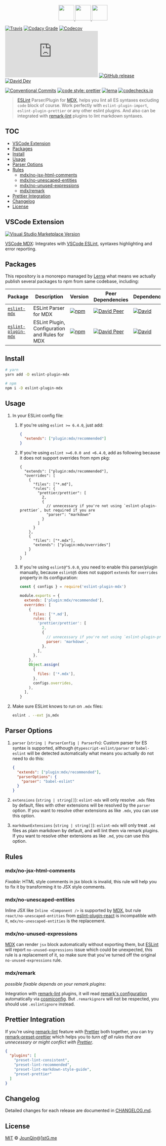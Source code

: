 <p align="center">
  <a href="https://eslint.org">
    <img src="https://eslint.org/assets/img/logo.svg" height="50">
  </a>
  <a href="#readme">
    <img src="https://rx-ts.github.io/assets/heart.svg" height="50">
  </a>
  <a href="https://github.com/mdx-js/mdx">
    <img src="https://mdx-logo.now.sh"  height="50">
  </a>
</p>

[![Travis](https://img.shields.io/travis/com/rx-ts/eslint-mdx.svg)](https://travis-ci.com/rx-ts/eslint-mdx)
[![Codacy Grade](https://img.shields.io/codacy/grade/4ea8225261c04837995a858676caae4b)](https://www.codacy.com/app/JounQin/eslint-mdx)
[![Codecov](https://img.shields.io/codecov/c/gh/rx-ts/eslint-mdx)](https://codecov.io/gh/rx-ts/eslint-mdx)
[![type-coverage](https://img.shields.io/badge/dynamic/json.svg?label=type-coverage&prefix=%E2%89%A5&suffix=%&query=$.typeCoverage.atLeast&uri=https%3A%2F%2Fraw.githubusercontent.com%2Frx-ts%2Feslint-mdx%2Fmaster%2Fpackage.json)](https://github.com/plantain-00/type-coverage)
[![GitHub release](https://img.shields.io/github/release/rx-ts/eslint-mdx)](https://github.com/rx-ts/eslint-mdx/releases)
[![David Dev](https://img.shields.io/david/dev/rx-ts/eslint-mdx.svg)](https://david-dm.org/rx-ts/eslint-mdx?type=dev)

[![Conventional Commits](https://img.shields.io/badge/conventional%20commits-1.0.0-yellow.svg)](https://conventionalcommits.org)
[![code style: prettier](https://img.shields.io/badge/code_style-prettier-ff69b4.svg)](https://github.com/prettier/prettier)
[![lerna](https://img.shields.io/badge/maintained%20with-lerna-cc00ff.svg)](https://lerna.js.org)
[![codechecks.io](https://raw.githubusercontent.com/codechecks/docs/master/images/badges/badge-default.svg?sanitize=true)](https://codechecks.io)

> [ESLint][] Parser/Plugin for [MDX][], helps you lint all ES syntaxes excluding `code` block of course.
> Work perfectly with `eslint-plugin-import`, `eslint-plugin-prettier` or any other eslint plugins.
> And also can be integrated with [remark-lint][] plugins to lint markdown syntaxes.

## TOC <!-- omit in toc -->

- [VSCode Extension](#vscode-extension)
- [Packages](#packages)
- [Install](#install)
- [Usage](#usage)
- [Parser Options](#parser-options)
- [Rules](#rules)
  - [mdx/no-jsx-html-comments](#mdxno-jsx-html-comments)
  - [mdx/no-unescaped-entities](#mdxno-unescaped-entities)
  - [mdx/no-unused-expressions](#mdxno-unused-expressions)
  - [mdx/remark](#mdxremark)
- [Prettier Integration](#prettier-integration)
- [Changelog](#changelog)
- [License](#license)

## VSCode Extension

[![Visual Studio Marketplace Version](https://img.shields.io/visual-studio-marketplace/v/JounQin.vscode-mdx)](https://marketplace.visualstudio.com/items?itemName=JounQin.vscode-mdx)

[VSCode MDX][]\: Integrates with [VSCode ESLint][], syntaxes highlighting and error reporting.

## Packages

This repository is a monorepo managed by [Lerna][] what means we actually publish several packages to npm from same codebase, including:

| Package                                            | Description                                    | Version                                                                                                       | Peer Dependencies                                                                                                                                                                        | Dependencies                                                                                                                                                         |
| -------------------------------------------------- | ---------------------------------------------- | ------------------------------------------------------------------------------------------------------------- | ---------------------------------------------------------------------------------------------------------------------------------------------------------------------------------------- | -------------------------------------------------------------------------------------------------------------------------------------------------------------------- |
| [`eslint-mdx`](/packages/eslint-mdx)               | ESLint Parser for MDX                          | [![npm](https://img.shields.io/npm/v/eslint-mdx.svg)](https://www.npmjs.com/package/eslint-mdx)               | [![David Peer](https://img.shields.io/david/peer/rx-ts/eslint-mdx.svg?path=packages/eslint-mdx)](https://david-dm.org/rx-ts/eslint-mdx?path=packages/eslint-mdx&type=peer)               | [![David](https://img.shields.io/david/rx-ts/eslint-mdx.svg?path=packages/eslint-mdx)](https://david-dm.org/rx-ts/eslint-mdx?path=packages/eslint-mdx)               |
| [`eslint-plugin-mdx`](/packages/eslint-plugin-mdx) | ESLint Plugin, Configuration and Rules for MDX | [![npm](https://img.shields.io/npm/v/eslint-plugin-mdx.svg)](https://www.npmjs.com/package/eslint-plugin-mdx) | [![David Peer](https://img.shields.io/david/peer/rx-ts/eslint-mdx.svg?path=packages/eslint-plugin-mdx)](https://david-dm.org/rx-ts/eslint-mdx?path=packages/eslint-plugin-mdx&type=peer) | [![David](https://img.shields.io/david/rx-ts/eslint-mdx.svg?path=packages/eslint-plugin-mdx)](https://david-dm.org/rx-ts/eslint-mdx?path=packages/eslint-plugin-mdx) |

## Install

```sh
# yarn
yarn add -D eslint-plugin-mdx

# npm
npm i -D eslint-plugin-mdx
```

## Usage

1. In your ESLint config file:

   1. If you're using `eslint >= 6.4.0`, just add:

      ```json
      {
        "extends": ["plugin:mdx/recommended"]
      }
      ```

   2. If you're using `eslint >=6.0.0 and <6.4.0`, add as following because it does not support overrides from npm pkg:

      ```jsonc
      {
        "extends": ["plugin:mdx/recommended"],
        "overrides": [
          {
            "files": ["*.md"],
            "rules": {
              "prettier/prettier": [
                2,
                {
                  // unnecessary if you're not using `eslint-plugin-prettier`, but required if you are
                  "parser": "markdown"
                }
              ]
            }
          },
          {
            "files": ["*.mdx"],
            "extends": ["plugin:mdx/overrides"]
          }
        ]
      }
      ```

   3. If you're using `eslint@^5.0.0`, you need to enable this parser/plugin manually, because `eslint@5` does not support `extends` for `overrides` property in its configuration:

      ```js
      const { configs } = require('eslint-plugin-mdx')

      module.exports = {
        extends: ['plugin:mdx/recommended'],
        overrides: [
          {
            files: ['*.md'],
            rules: {
              'prettier/prettier': [
                2,
                {
                  // unnecessary if you're not using `eslint-plugin-prettier`, but required if you are
                  parser: 'markdown',
                },
              ],
            },
          },
          Object.assign(
            {
              files: ['*.mdx'],
            },
            configs.overrides,
          ),
        ],
      }
      ```

2. Make sure ESLint knows to run on `.mdx` files:

   ```sh
   eslint . --ext js,mdx
   ```

## Parser Options

1. `parser` (`string | ParserConfig | ParserFn`): Custom parser for ES syntax is supported, although `@typescript-eslint/parser` or `babel-eslint` will be detected automatically what means you actually do not need to do this:

   ```json
   {
     "extends": ["plugin:mdx/recommended"],
     "parserOptions": {
       "parser": "babel-eslint"
     }
   }
   ```

2. `extensions` (`string | string[]`): `eslint-mdx` will only resolve `.mdx` files by default, files with other extensions will be resolved by the `parser` option. If you want to resolve other extensions as like `.mdx`, you can use this option.

3. `markdownExtensions` (`string | string[]`): `eslint-mdx` will only treat `.md` files as plain markdown by default, and will lint them via remark plugins. If you want to resolve other extensions as like `.md`, you can use this option.

## Rules

### mdx/no-jsx-html-comments

_Fixable_: HTML style comments in jsx block is invalid, this rule will help you to fix it by transforming it to JSX style comments.

### mdx/no-unescaped-entities

Inline JSX like `Inline <Component />` is supported by [MDX][], but rule `react/no-unescaped-entities` from [eslint-plugin-react][] is incompatible with it, `mdx/no-unescaped-entities` is the replacement.

### mdx/no-unused-expressions

[MDX][] can render `jsx` block automatically without exporting them, but [ESLint][] will report `no-unused-expressions` issue which could be unexpected, this rule is a replacement of it, so make sure that you've turned off the original `no-unused-expressions` rule.

### mdx/remark

_possible fixable depends on your remark plugins_:

Integration with [remark-lint][] plugins, it will read [remark's configuration](https://github.com/remarkjs/remark/tree/master/packages/remark-cli#remark-cli) automatically via [cosmiconfig][]. But `.remarkignore` will not be respected, you should use `.eslintignore` instead.

## Prettier Integration

If you're using [remark-lint][] feature with [Prettier][] both together, you can try [remark-preset-prettier][] which helps you to _turn off all rules that are unnecessary or might conflict with [Prettier][]_.

```json
{
  "plugins": [
    "preset-lint-consistent",
    "preset-lint-recommended",
    "preset-lint-markdown-style-guide",
    "preset-prettier"
  ]
}
```

## Changelog

Detailed changes for each release are documented in [CHANGELOG.md](./CHANGELOG.md).

## License

[MIT][] © [JounQin][]@[1stG.me][]

[1stg.me]: https://www.1stg.me
[cosmiconfig]: https://github.com/davidtheclark/cosmiconfig
[eslint]: https://eslint.org
[eslint-plugin-react]: https://github.com/yannickcr/eslint-plugin-react
[jounqin]: https://GitHub.com/JounQin
[lerna]: https://github.com/lerna/lerna
[mdx]: https://github.com/mdx-js/mdx
[mit]: http://opensource.org/licenses/MIT
[prettier]: https://prettier.io
[remark-lint]: https://github.com/remarkjs/remark-lint
[remark-preset-prettier]: https://github.com/JounQin/remark-preset-prettier
[vscode eslint]: https://marketplace.visualstudio.com/items?itemName=dbaeumer.vscode-eslint
[vscode mdx]: https://github.com/rx-ts/vscode-mdx
